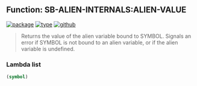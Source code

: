 ## Function: SB-ALIEN-INTERNALS:ALIEN-VALUE
[![package](https://img.shields.io/badge/Package-SB--ALIEN--INTERNALS-5f9ea0.svg?style=social&colorA=999999)](../) [![type](https://img.shields.io/badge/Type-Function-5f9ea0.svg?style=social&colorA=999999)](../#function) [![github](https://img.shields.io/badge/GitHub-View_the_source-5f9ea0.svg?style=social&colorA=999999&logo=github)](https://github.com/sbcl/sbcl/blob/master/src/code/target-alieneval.lisp/) 

> Returns the value of the alien variable bound to SYMBOL. Signals an
> error if SYMBOL is not bound to an alien variable, or if the alien
> variable is undefined.

### Lambda list
```cl
(symbol)
```

